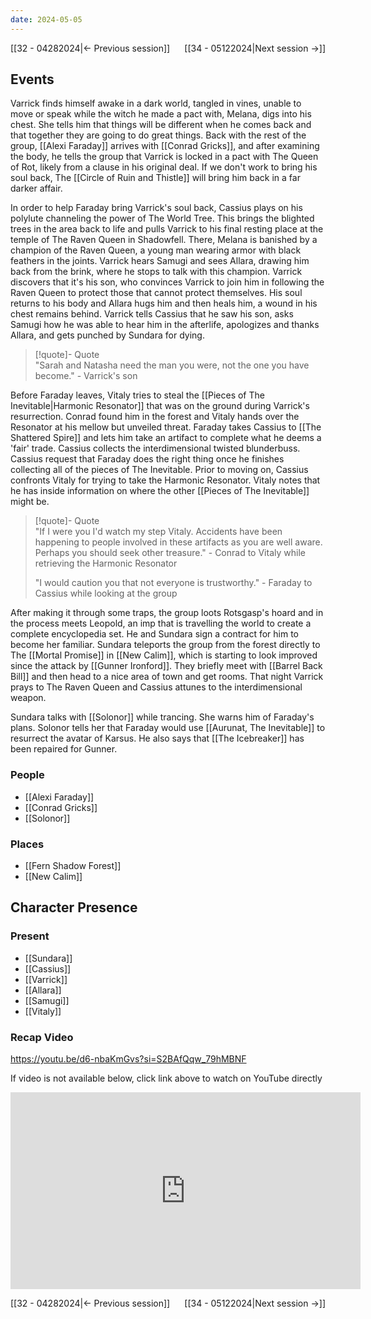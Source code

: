```yaml
---
date: 2024-05-05
---
```

[[32 - 04282024|← Previous session]] <span style="float: right;">[[34 - 05122024|Next session →]]</span>

## Events
Varrick finds himself awake in a dark world, tangled in vines, unable to move or speak while the witch he made a pact with, Melana, digs into his chest. She tells him that things will be different when he comes back and that together they are going to do great things. Back with the rest of the group, [[Alexi Faraday]] arrives with [[Conrad Gricks]], and after examining the body, he tells the group that Varrick is locked in a pact with The Queen of Rot, likely from a clause in his original deal. If we don't work to bring his soul back, The [[Circle of Ruin and Thistle]] will bring him back in a far darker affair.

In order to help Faraday bring Varrick's soul back, Cassius plays on his polylute channeling the power of The World Tree. This brings the blighted trees in the area back to life and pulls Varrick to his final resting place at the temple of The Raven Queen in Shadowfell. There, Melana is banished by a champion of the Raven Queen, a young man wearing armor with black feathers in the joints. Varrick hears Samugi and sees Allara, drawing him back from the brink, where he stops to talk with this champion. Varrick discovers that it's his son, who convinces Varrick to join him in following the Raven Queen to protect those that cannot protect themselves. His soul returns to his body and Allara hugs him and then heals him, a wound in his chest remains behind. Varrick tells Cassius that he saw his son, asks Samugi how he was able to hear him in the afterlife, apologizes and thanks Allara, and gets punched by Sundara for dying. 

> [!quote]- Quote  
> "Sarah and Natasha need the man you were, not the one you have become."
>     - Varrick's son
> 

Before Faraday leaves, Vitaly tries to steal the [[Pieces of The Inevitable|Harmonic Resonator]] that was on the ground during Varrick's resurrection. Conrad found him in the forest and Vitaly hands over the Resonator at his mellow but unveiled threat. Faraday takes Cassius to [[The Shattered Spire]] and lets him take an artifact to complete what he deems a 'fair' trade. Cassius collects the interdimensional twisted blunderbuss. Cassius request that Faraday does the right thing once he finishes collecting all of the pieces of The Inevitable. Prior to moving on, Cassius confronts Vitaly for trying to take the Harmonic Resonator. Vitaly notes that he has inside information on where the other [[Pieces of The Inevitable]] might be.

> [!quote]- Quote  
> "If I were you I'd watch my step Vitaly. Accidents have been happening to people involved in these artifacts as you are well aware. Perhaps you should seek other treasure."
>     - Conrad to Vitaly while retrieving the Harmonic Resonator 
> 
> "I would caution you that not everyone is trustworthy."
>     - Faraday to Cassius while looking at the group

After making it through some traps, the group loots Rotsgasp's hoard and in the process meets Leopold, an imp that is travelling the world to create a complete encyclopedia set. He and Sundara sign a contract for him to become her familiar. Sundara teleports the group from the forest directly to The [[Mortal Promise]] in [[New Calim]], which is starting to look improved since the attack by [[Gunner Ironford]]. They briefly meet with [[Barrel Back Bill]] and then head to a nice area of town and get rooms. That night Varrick prays to The Raven Queen and Cassius attunes to the interdimensional weapon.

Sundara talks with [[Solonor]] while trancing. She warns him of Faraday's plans. Solonor tells her that Faraday would use [[Aurunat, The Inevitable]] to resurrect the avatar of Karsus. He also says that [[The Icebreaker]] has been repaired for Gunner.


### People
- [[Alexi Faraday]] 
- [[Conrad Gricks]] 
- [[Solonor]] 

### Places 
- [[Fern Shadow Forest]] 
- [[New Calim]] 

## Character Presence 
### Present
- [[Sundara]] 
- [[Cassius]] 
- [[Varrick]] 
- [[Allara]] 
- [[Samugi]] 
- [[Vitaly]] 

### Recap Video
https://youtu.be/d6-nbaKmGvs?si=S2BAfQqw_79hMBNF

If video is not available below, click link above to watch on YouTube directly

<iframe width="560" height="315" src="https://www.youtube.com/embed/d6-nbaKmGvs?si=5su3EPR9VFT-koR4" title="YouTube video player" frameborder="0" allow="accelerometer; autoplay; clipboard-write; encrypted-media; gyroscope; picture-in-picture; web-share" referrerpolicy="strict-origin-when-cross-origin" allowfullscreen></iframe>

[[32 - 04282024|← Previous session]] <span style="float: right;">[[34 - 05122024|Next session →]]</span>